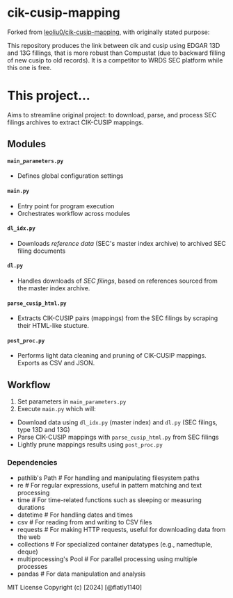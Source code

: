 # cik-cusip-mapping
Forked from [leoliu0/cik-cusip-mapping](https://github.com/leoliu0/cik-cusip-mapping), with originally stated purpose:

This repository produces the link between cik and cusip using EDGAR 13D and 13G fillings, that is more robust than Compustat (due to backward filling of new cusip to old records). It is a competitor to WRDS SEC platform while this one is free.

# This project...
Aims to streamline original project: to download, parse, and process SEC filings archives to extract CIK-CUSIP mappings.

## Modules

#### `main_parameters.py`
- Defines global configuration settings

#### `main.py`
- Entry point for program execution
- Orchestrates workflow across modules

#### `dl_idx.py`
- Downloads _reference data_ (SEC's master index archive) to archived SEC filing documents

#### `dl.py`
- Handles downloads of _SEC filings_, based on references sourced from the master index archive. 

#### `parse_cusip_html.py`
- Extracts CIK-CUSIP pairs (mappings) from the SEC filings by scraping their HTML-like stucture.

#### `post_proc.py`
- Performs light data cleaning and pruning of CIK-CUSIP mappings. Exports as CSV and JSON.

## Workflow
1) Set parameters in `main_parameters.py`
2) Execute `main.py` which will:
  - Download data using `dl_idx.py` (master index) and `dl.py` (SEC filings, type 13D and 13G)
  - Parse CIK-CUSIP mappings with `parse_cusip_html.py` from SEC filings
  - Lightly prune mappings results using `post_proc.py`

### Dependencies
- pathlib's Path  # For handling and manipulating filesystem paths
- re  # For regular expressions, useful in pattern matching and text processing
- time  # For time-related functions such as sleeping or measuring durations
- datetime  # For handling dates and times
- csv  # For reading from and writing to CSV files
- requests  # For making HTTP requests, useful for downloading data from the web
- collections  # For specialized container datatypes (e.g., namedtuple, deque)
- multiprocessing's Pool  # For parallel processing using multiple processes
- pandas  # For data manipulation and analysis

MIT License
Copyright (c) [2024] [@flatly1140]